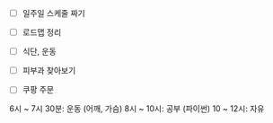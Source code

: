- [ ] 일주일 스케줄 짜기
- [ ] 로드맵 정리
- [ ] 식단, 운동
- [ ] 피부과 찾아보기
- [ ] 쿠팡 주문



6시 ~ 7시 30분: 운동 (어깨, 가슴)
8시 ~ 10시: 공부 (파이썬)
10 ~ 12시: 자유 
